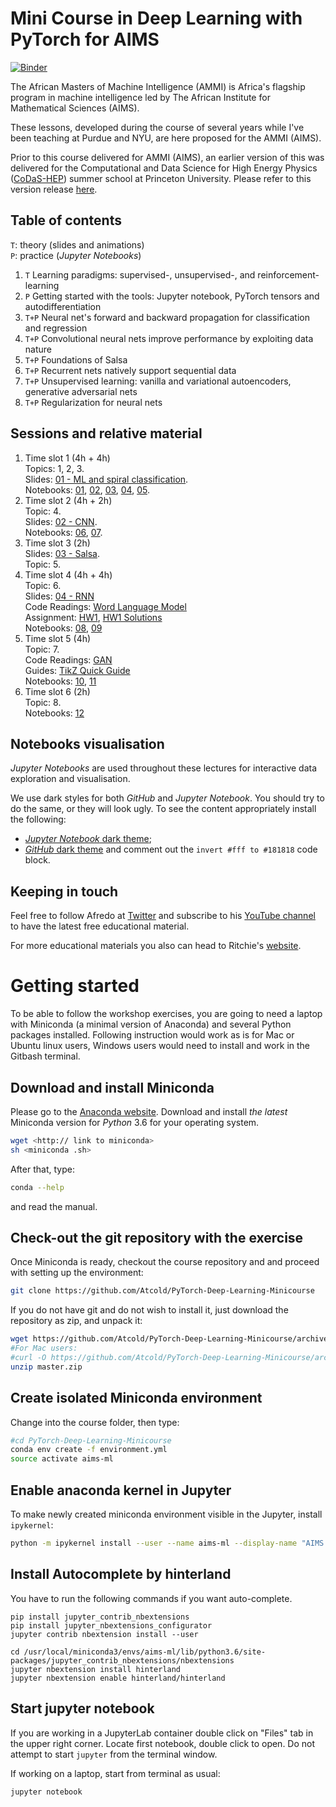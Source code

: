 # Mini Course in Deep Learning with PyTorch for AIMS
[![Binder](https://mybinder.org/badge.svg)](https://mybinder.org/v2/gh/Atcold/PyTorch-Deep-Learning-Minicourse/master)

The African Masters of Machine Intelligence (AMMI) is Africa's flagship program in machine intelligence led by The African Institute for Mathematical Sciences (AIMS).

These lessons, developed during the course of several years while I've been teaching at Purdue and NYU, are here proposed for the AMMI (AIMS).

Prior to this course delivered for AMMI (AIMS), an earlier version of this was delivered for the Computational and Data Science for High Energy Physics ([CoDaS-HEP](http://codas-hep.org/)) summer school at Princeton University. Please refer to this version release [here](https://github.com/Atcold/pytorch-Deep-Learning-Minicourse/releases/tag/v1.0.0). 

## Table of contents
`T`: theory (slides and animations)  
`P`: practice (*Jupyter Notebooks*)

 1. `T` Learning paradigms: supervised-, unsupervised-, and reinforcement-learning
 2. `P` Getting started with the tools: Jupyter notebook, PyTorch tensors and autodifferentiation
 3. `T+P` Neural net's forward and backward propagation for classification and regression
 4. `T+P` Convolutional neural nets improve performance by exploiting data nature
 5. `T+P` Foundations of Salsa
 6. `T+P` Recurrent nets natively support sequential data
 7. `T+P` Unsupervised learning: vanilla and variational autoencoders, generative adversarial nets
 8. `T+P` Regularization for neural nets
 
## Sessions and relative material
 1. Time slot 1 (4h + 4h)
    <br />Topics: 1, 2, 3.
    <br />Slides: [01 - ML and spiral classification](slides/01%20-%20ML%20and%20spiral%20classification.pdf).
    <br />Notebooks: [01](01-tensor_tutorial.ipynb), [02](02-space_stretching.ipynb), [03](03-autograd_tutorial.ipynb), [04](04-spiral_classification.ipynb), [05](05-regression.ipynb).  
 2. Time slot 2 (4h + 2h) 
    <br />Topic: 4.
    <br />Slides: [02 - CNN](slides/02%20-%20CNN.pdf).
    <br />Notebooks: [06](06-convnet.ipynb), [07](07-listening_to_kernels.ipynb).
 3. Time slot 3 (2h)
    <br />Slides: [03 - Salsa](slides/03%20-%20Salsa.pdf).
    <br />Topic: 5.
 4. Time slot 4 (4h + 4h)
    <br />Topic: 6.
    <br />Slides: [04 - RNN](slides/04%20-%20RNN.pdf)
    <br />Code Readings: [Word Language Model](https://github.com/pytorch/examples/blob/master/word_language_model/model.py)
    <br />Assignment: [HW1](assignments/hw1.pdf), [HW1 Solutions](assignments/hw1_solutions.pdf)
    <br />Notebooks: [08](08-seq_classification.ipynb), [09](09-echo_data.ipynb)
 5. Time slot 5 (4h)
    <br />Topic: 7.
    <br />Code Readings: [GAN](https://github.com/pytorch/examples/blob/master/dcgan/main.py)
    <br />Guides: [TikZ Quick Guide](assignments/tikz_guide.pdf)
    <br />Notebooks: [10](10-autoencoder.ipynb), [11](11-VAE.ipynb)
 6. Time slot 6 (2h)
    <br />Topic: 8.
    <br />Notebooks: [12](12-regularization.ipynb)

## Notebooks visualisation
*Jupyter Notebooks* are used throughout these lectures for interactive data exploration and visualisation.

We use dark styles for both *GitHub* and *Jupyter Notebook*.
You should try to do the same, or they will look ugly.
To see the content appropriately install the following:

 - [*Jupyter Notebook* dark theme](https://userstyles.org/styles/153443/jupyter-notebook-dark);
 - [*GitHub* dark theme](https://userstyles.org/styles/37035/github-dark) and comment out the `invert #fff to #181818` code block.

## Keeping in touch
Feel free to follow Afredo at [Twitter](https://twitter.com/alfcnz) and subscribe to his [YouTube channel](https://www.youtube.com/user/Atcold/) to have the latest free educational material.

For more educational materials you also can head to Ritchie's [website](https://www.ritchieng.com/).

# Getting started
To be able to follow the workshop exercises, you are going to need a laptop with Miniconda (a minimal version of Anaconda) and several Python packages installed.
Following instruction would work as is for Mac or Ubuntu linux users, Windows users would need to install and work in the Gitbash terminal.

## Download and install Miniconda
Please go to the [Anaconda website](https://conda.io/miniconda.html).
Download and install *the latest* Miniconda version for *Python* 3.6 for your operating system.

```bash
wget <http:// link to miniconda>
sh <miniconda .sh>
```

After that, type:

```bash
conda --help
```

and read the manual.

## Check-out the git repository with the exercise
Once Miniconda is ready, checkout the course repository and and proceed with setting up the environment:

```bash
git clone https://github.com/Atcold/PyTorch-Deep-Learning-Minicourse
```

If you do not have git and do not wish to install it, just download the repository as zip, and unpack it:

```bash
wget https://github.com/Atcold/PyTorch-Deep-Learning-Minicourse/archive/master.zip
#For Mac users:
#curl -O https://github.com/Atcold/PyTorch-Deep-Learning-Minicourse/archive/master.zip
unzip master.zip
```

## Create isolated Miniconda environment
Change into the course folder, then type:

```bash
#cd PyTorch-Deep-Learning-Minicourse
conda env create -f environment.yml
source activate aims-ml
```

## Enable anaconda kernel in Jupyter
To make newly created miniconda environment visible in the Jupyter, install `ipykernel`:

```bash
python -m ipykernel install --user --name aims-ml --display-name "AIMS DL"
```

## Install Autocomplete by hinterland
You have to run the following commands if you want auto-complete.
```
pip install jupyter_contrib_nbextensions
pip install jupyter_nbextensions_configurator
jupyter contrib nbextension install --user

cd /usr/local/miniconda3/envs/aims-ml/lib/python3.6/site-packages/jupyter_contrib_nbextensions/nbextensions
jupyter nbextension install hinterland
jupyter nbextension enable hinterland/hinterland
```
## Start jupyter notebook
If you are working in a JupyterLab container double click on "Files" tab in the upper right corner.
Locate first notebook, double click to open.
Do not attempt to start `jupyter` from the terminal window.

If working on a laptop, start from terminal as usual:

```bash
jupyter notebook
```
